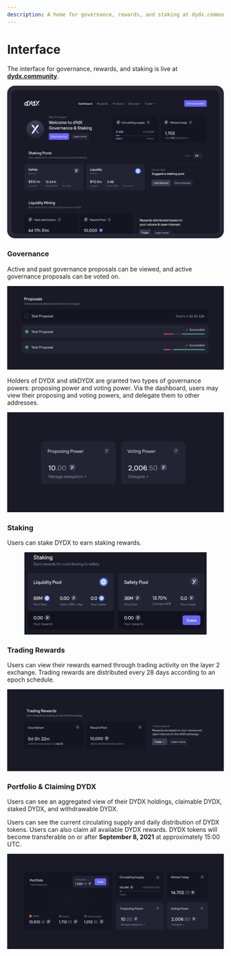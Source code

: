 ```yaml
---
description: A home for governance, rewards, and staking at dydx.community
---
```


# Interface

The interface for governance, rewards, and staking is live at [**dydx.community**](https://dydx.community).

![Earn & claim rewards, or vote on proposals](../.gitbook/assets/4.1-landing-page-interface.png)

### Governance

Active and past governance proposals can be viewed, and active governance proposals can be voted on.

![Track proposal status and vote on changes](../.gitbook/assets/4.2-track-proposals.png)

Holders of DYDX and stkDYDX are granted two types of governance powers: proposing power and voting power. Via the dashboard, users may view their proposing and voting powers, and delegate them to other addresses.

![Delegate your proposing and voting powers](../.gitbook/assets/4.3-delegate-voting.png)

### Staking

Users can stake DYDX to earn staking rewards.

<figure><img src="../.gitbook/assets/interface-staking.png" alt=""><figcaption></figcaption></figure>

### Trading Rewards

Users can view their rewards earned through trading activity on the layer 2 exchange. Trading rewards are distributed every 28 days according to an epoch schedule.

![Trade to receive rewards](../.gitbook/assets/4.5-trade-to-rewards.png)

### Portfolio & Claiming DYDX

Users can see an aggregated view of their DYDX holdings, claimable DYDX, staked DYDX, and withdrawable DYDX.

Users can see the current circulating supply and daily distribution of DYDX tokens. Users can also claim all available DYDX rewards. DYDX tokens will become transferable on or after **September 8, 2021** at approximately 15:00 UTC.

![Claim your rewards](../.gitbook/assets/4.6-claim-rewards.png)
